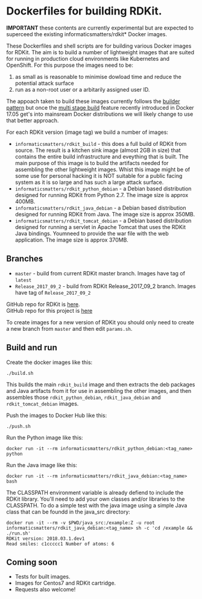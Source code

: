 # Dockerfiles for building RDKit.

**IMPORTANT** these contents are currently experimental but are expected to superceed the existing informaticsmatters/rdkit*
Docker images.

These Dockerfiles and shell scripts are for building various Docker images for RDKit. The aim is to build a number of lightweight images that are suited for running in production cloud environments like Kubernetes and OpenShift. For this purpose the images need to be:

1. as small as is reasonable to minimise dowload time and reduce the potential attack surface 
1. run as a non-root user or a arbitarily assigned user ID.

The appoach taken to build these images currently follows the [builder pattern](https://blog.alexellis.io/mutli-stage-docker-builds/) but once the [multi stage build](https://docs.docker.com/engine/userguide/eng-image/multistage-build/) feature recently introduced in Docker 17.05 get's into mainsream Docker distributions we will likely change to use that better approach.

For each RDKit version (image tag) we build a number of images:

* `informaticsmatters/rdkit_build` - this does a full build of RDKit from source. The result is a kitchen sink image (almost 2GB in size) that contains the entire build infrastructure and eveything that is built. The main purpose of this image is to build the artifacts needed for assembling the other lightweight images. Whist this image might be of some use for personal hacking it is NOT suitable for a public facing system as it is so large and has such a large attack surface.
* `informaticsmatters/rdkit_python_debian` - a Debian based distribution designed for running RDKit from Python 2.7. The image size is 
approx 400MB.
* `informaticsmatters/rdkit_java_debian` -  a Debian based distribution designed for running RDKit from Java. The image size is 
approx 350MB.
* `informaticsmatters/rdkit_tomcat_debian` -  a Debian based distribution designed for running a servlet in Apache Tomcat that uses the
RDKit Java bindings. Youmneed to provide the war file with the web application. The image size is approx 370MB.

## Branches

* `master` - build from current RDKit master branch. Images have tag of `latest`
* `Release_2017_09_2` - build from RDKit Release_2017_09_2 branch. Images have tag of `Release_2017_09_2`

GitHub repo for RDKit is [here](https://github.com/rdkit/rdkit).  
GitHub repo for this project is [here](https://github.com/InformaticsMatters/docker-rdkit)

To create images for a new version of RDKit you should only need to create a new branch from `master` and then edit `params.sh`.

## Build and run

Create the docker images like this:

`./build.sh`

This builds the main `rdkit_build` image and then extracts the deb packages and Java artifacts from it for use in assembling
the other images, and then assembles those `rdkit_python_debian`, `rdkit_java_debian` and `rdkit_tomcat_debian` images.

Push the images to Docker Hub like this:

`./push.sh`

Run the Python image like this:

`docker run -it --rm informaticsmatters/rdkit_python_debian:<tag_name> python`

Run the Java image like this:

`docker run -it --rm informaticsmatters/rdkit_java_debian:<tag_name> bash`

The CLASSPATH environment variable is already defiend to include the RDKit library. 
You'll need to add your own classes and/or libraries to the CLASSPATH. 
To do a simple test with the java image using a simple Java class that can be foundd in the java_src directory:
```
docker run -it --rm -v $PWD/java_src:/example:Z -u root informaticsmatters/rdkit_java_debian:<tag_name> sh -c 'cd /example && ./run.sh'
RDKit version: 2018.03.1.dev1
Read smiles: c1ccccc1 Number of atoms: 6
```

## Coming soon

* Tests for built images.
* Images for Centos7 and RDKit cartridge.
* Requests also welcome!

 
